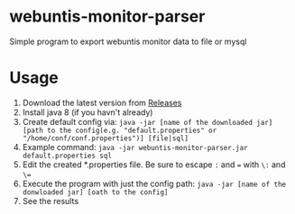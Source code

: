 # webuntis-monitor-parser
Simple program to export webuntis monitor data to file or mysql

# Usage
1. Download the latest version from [Releases](https://github.com/SE7-KN8/webuntis-monitor-parser/releases)
2. Install java 8 (if you havn't already)
3. Create default config via: `java -jar [name of the downloaded jar] [path to the config(e.g. "default.properties" or "/home/conf/conf.properties")] [file|sql]`
4. Example command: `java -jar webuntis-monitor-parser.jar default.properties sql`
5. Edit the created *.properties file. Be sure to escape `:` and `=` with `\:` and `\=`
6. Execute the program with just the config path: `java -jar [name of the donwloaded jar] [oath to the config]`
7. See the results
